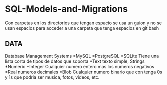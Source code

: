 # SQL-Models-and-Migrations

Con carpetas en los directorios que tengan espacio se usa un guion y no se usan espacios para acceder a una carpeta que tenga espacios en git bash



DATA
-------------------------------------------------------------
Database Management Systems
*MySQL
*PostgreSQL
*SQLite
    Tiene una lista corta de tipos de datos que soporta
    *Text
        texto simple, Strings
    *Numeric
    *Integer
        Cualquier numero entero mas los numeros negativos
    *Real
        numeros decimales
    *Blob
        Cualquier numero binario que con tenga 0s y 1s que podria ser musica, fotos, videos, etc.
